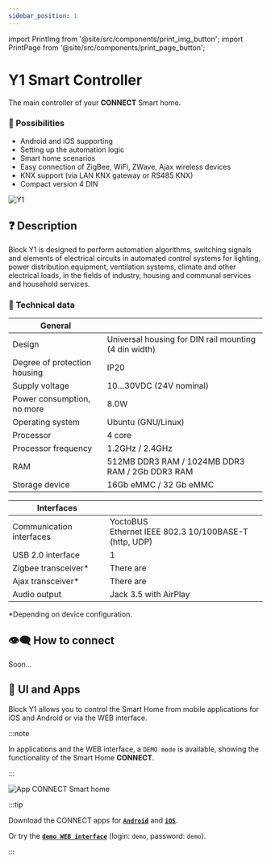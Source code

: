 ```yaml
---
sidebar_position: 1
---
```


import PrintImg from '@site/src/components/print_img_button';
import PrintPage from '@site/src/components/print_page_button';

# Y1 Smart Controller

The main controller of your **CONNECT** Smart home.

<PrintPage> </PrintPage>

### 💎 Possibilities
- Android and iOS supporting
- Setting up the automation logic
- Smart home scenarios
- Easy connection of ZigBee, WiFi, ZWave, Ajax wireless devices
- KNX support (via LAN KNX gateway or RS485 KNX)
- Compact version 4 DIN

![Y1](/img/blocks_photo/Y1_L.jpg)

## ❓ Description
Block Y1 is designed to perform automation algorithms, switching signals and elements of electrical circuits in automated control systems for lighting, power distribution equipment, ventilation systems, climate and other electrical loads, in the fields of industry, housing and communal services and household services.

### 🔧 Technical data
| General | |
|-|-|
|Design | Universal housing for DIN rail mounting (4 din width) |
| Degree of protection housing | IP20 |
| Supply voltage | 10…30VDC (24V nominal)|
| Power consumption, no more | 8.0W|
| Operating system | Ubuntu (GNU/Linux) |
| Processor | 4 core|
| Processor frequency | 1.2GHz / 2.4GHz|
| RAM | 512MB DDR3 RAM / 1024MB DDR3 RAM / 2Gb DDR3 RAM |
| Storage device | 16Gb eMMC / 32 Gb eMMC|

| Interfaces | |
|-|-|
|Communication interfaces | YoctoBUS <br/> Ethernet IEEE 802.3 10/100BASE-T (http, UDP)|
|USB 2.0 interface| 1|
|Zigbee transceiver*| There are|
|Ajax transceiver*| There are|
|Audio output | Jack 3.5 with AirPlay |
*Depending on device configuration.

## 👁‍🗨 How to connect

Soon...

## 📱 UI and Apps
Block Y1 allows you to control the Smart Home from mobile applications for iOS and Android or via the WEB interface.

:::note

In applications and the WEB interface, a `DEMO mode` is available, showing the functionality of the Smart Home **CONNECT**.

:::

<div style={{textAlign: 'center'}}>

![App CONNECT Smart home](/img/App.png)

</div>

:::tip

Download the CONNECT apps for [**`Android`**](#) and [**`iOS`**](#).

Or try the [**`demo WEB interface`**](http://demo.yoctoconnect.com:8072/) (login: `demo`, password: `demo`).

:::

<PrintPage> </PrintPage>